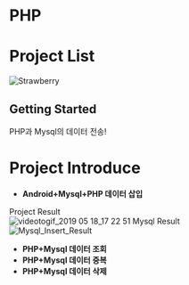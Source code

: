 # PHP
# Project List
![Strawberry](https://user-images.githubusercontent.com/32647144/57607527-396d5c00-75a6-11e9-9dd8-80794eaaa7c7.png)
## Getting Started
PHP과 Mysql의 데이터 전송!
# Project Introduce  
* **Android+Mysql+PHP 데이터 삽입**  

Project Result  
![videotogif_2019 05 18_17 22 51](https://user-images.githubusercontent.com/32647144/57978423-ad957d00-7a48-11e9-83cd-94f1af671f9b.gif)
Mysql Result  
![Mysql_Insert_Result](https://user-images.githubusercontent.com/32647144/57968836-cbaca000-79aa-11e9-9019-90075ba587bf.png)
* **PHP+Mysql 데이터 조회**
* **PHP+Mysql 데이터 중복**
* **PHP+Mysql 데이터 삭제**




